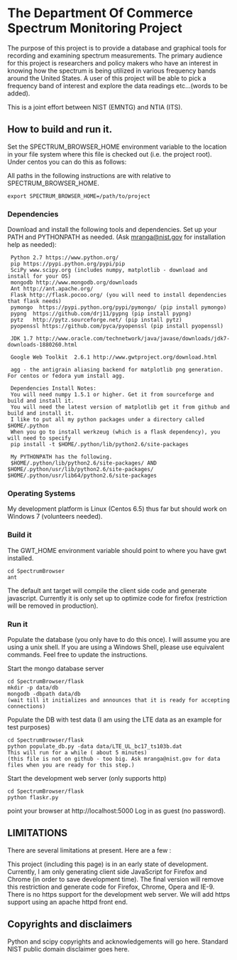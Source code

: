<h1> The Department Of Commerce Spectrum Monitoring Project </h1>

The purpose of this project is to provide a database and graphical tools
for recording and examining spectrum measurements.  The primary audience
for this project is researchers and policy makers who have an interest
in knowing how the spectrum is being utilized in various frequency bands
around the United States.  A user of this project  will be able to pick
a frequency band of interest and explore the data readings etc...(words
to be added).

This is a joint effort between NIST (EMNTG) and NTIA (ITS).

<h2> How to build and run it. </h2>

Set the SPECTRUM_BROWSER_HOME environment variable to the location in your file system where
this file is checked out (i.e. the project root). Under centos you can do this as follows:

All paths in the following instructions are with relative to SPECTRUM_BROWSER_HOME.


    export SPECTRUM_BROWSER_HOME=/path/to/project

<h3> Dependencies </h3>

Download and install the following tools and dependencies. Set up your PATH and PYTHONPATH as needed. 
(Ask mranga@nist.gov for installation help as needed):

     Python 2.7 https://www.python.org/
     pip https://pypi.python.org/pypi/pip
     SciPy www.scipy.org (includes numpy, matplotlib - download and install for your OS)
     mongodb http://www.mongodb.org/downloads
     Ant http://ant.apache.org/
     Flask http://flask.pocoo.org/ (you will need to install dependencies that flask needs)
     pymongo  https://pypi.python.org/pypi/pymongo/ (pip install pymongo)
     pypng  https://github.com/drj11/pypng (pip install pypng)
     pytz   http://pytz.sourceforge.net/ (pip install pytz)
     pyopenssl https://github.com/pyca/pyopenssl (pip install pyopenssl)

     JDK 1.7 http://www.oracle.com/technetwork/java/javase/downloads/jdk7-downloads-1880260.html

     Google Web Toolkit  2.6.1 http://www.gwtproject.org/download.html
     
     agg - the antigrain aliasing backend for matplotlib png generation. For centos or fedora yum install agg.

     Dependencies Install Notes:
     You will need numpy 1.5.1 or higher. Get it from sourceforge and build and install it.
     You will need the latest version of matplotlib get it from github and build and install it.
     I like to put all my python packages under a directory called $HOME/.python
     When you go to install werkzeug (which is a flask dependency), you will need to specify
     pip install -t $HOME/.python/lib/python2.6/site-packages

     My PYTHONPATH has the following.
     $HOME/.python/lib/python2.6/site-packages/ AND $HOME/.python/usr/lib/python2.6/site-packages/ $HOME/.python/usr/lib64/python2.6/site-packages

<h3> Operating Systems </h3>

My development platform is  Linux (Centos 6.5) thus far but should work on Windows 7 (volunteers needed).

<h3> Build it </h3>

The GWT_HOME environment variable should point to where you have gwt installed.

    cd SpectrumBrowser
    ant

The default ant target will compile the client side code and generate javascript. Currently it is only 
set up to optimize code for firefox (restriction will be removed in production).

<h3> Run it </h3>


Populate the database (you only have to do this once). 
I will assume you are using a unix shell. If you are using a Windows Shell, please use equivalent commands.
Feel free to update the instructions.

Start the mongo database server

    cd SpectrumBrowser/flask
    mkdir -p data/db
    mongodb -dbpath data/db
    (wait till it initializes and announces that it is ready for accepting connections)

Populate the DB with test data (I am using the LTE data as an example for test purposes)

    cd SpectrumBrowser/flask
    python populate_db.py -data data/LTE_UL_bc17_ts103b.dat
    This will run for a while ( about 5 minutes)
    (this file is not on github - too big. Ask mranga@nist.gov for data files when you are ready for this step.)

Start the development web server (only supports http)

    cd SpectrumBrowser/flask
    python flaskr.py

point your browser at http://localhost:5000
Log in as guest (no password).


<h2> LIMITATIONS </h2>

There are several limitations at present. Here are a few :

This project (including this page) is in an early state of development.
Currently, I am only generating client side JavaScript for Firefox and Chrome (in order to save development time).
The final version will remove this restriction and generate code for Firefox, Chrome, Opera and IE-9. 
There is no https support for the development web server. We will add https support using an apache httpd front end.

<h2>Copyrights and disclaimers </h2>
Python and scipy copyrights and acknowledgements will go here.
Standard NIST public domain disclaimer goes here.

